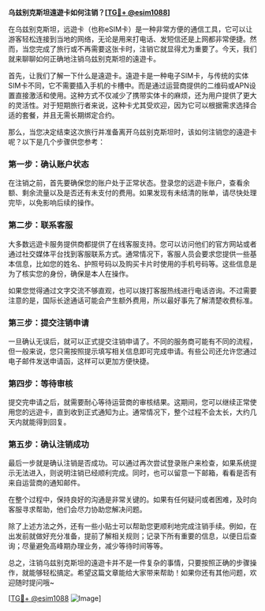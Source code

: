 **乌兹别克斯坦遠遊卡如何注销？[[TG💪+ @esim1088](https://t.me/s/esim1088)]**

在乌兹别克斯坦，远遊卡（也称eSIM卡）是一种非常方便的通信工具，它可以让游客轻松连接到当地的网络，无论是用来打电话、发短信还是上网都非常便捷。然而，当您完成了旅行或不再需要这张卡时，注销它就显得尤为重要了。今天，我们就来聊聊如何正确地注销乌兹别克斯坦的遠遊卡。

首先，让我们了解一下什么是遠遊卡。遠遊卡是一种电子SIM卡，与传统的实体SIM卡不同，它不需要插入手机的卡槽中。而是通过运营商提供的二维码或APN设置直接激活和使用。这种方式不仅减少了携带实体卡的麻烦，还为用户提供了更大的灵活性。对于短期旅行者来说，这种卡尤其受欢迎，因为它可以根据需求选择合适的套餐，并且无需长期绑定合约。

那么，当您决定结束这次旅行并准备离开乌兹别克斯坦时，该如何注销您的遠遊卡呢？以下是几个步骤供您参考：

### **第一步：确认账户状态**
在注销之前，首先要确保您的账户处于正常状态。登录您的远遊卡账户，查看余额、剩余流量以及是否还有未支付的费用。如果发现有未结清的账单，请尽快处理完毕，以免影响后续的操作。

### **第二步：联系客服**
大多数远遊卡服务提供商都提供了在线客服支持。您可以访问他们的官方网站或者通过社交媒体平台找到客服联系方式。通常情况下，客服人员会要求您提供一些基本信息，比如您的姓名、护照号码以及购买卡片时使用的手机号码等。这些信息是为了核实您的身份，确保是本人在操作。

如果您觉得通过文字交流不够直观，也可以拨打客服热线进行电话咨询。不过需要注意的是，国际长途通话可能会产生额外费用，所以最好事先了解清楚收费标准。

### **第三步：提交注销申请**
一旦确认无误后，就可以正式提交注销申请了。不同的服务商可能有不同的流程，但一般来说，您只需按照提示填写相关信息即可完成申请。有些公司还允许您通过电子邮件发送申请函，这样可以更加方便快捷。

### **第四步：等待审核**
提交完申请之后，就需要耐心等待运营商的审核结果。这期间，您可以继续正常使用您的远遊卡，直到收到正式通知为止。通常情况下，整个过程不会太长，大约几天内就能得到回复。

### **第五步：确认注销成功**
最后一步就是确认注销是否成功。可以通过再次尝试登录账户来检查，如果系统提示无法进入，则说明注销已经顺利完成。同时，也可以留意一下邮箱，看看是否有来自运营商的通知邮件。

在整个过程中，保持良好的沟通是非常关键的。如果有任何疑问或者困难，及时向客服寻求帮助，他们会尽力协助您解决问题。

除了上述方法之外，还有一些小贴士可以帮助您更顺利地完成注销手续。例如，在出发前就做好充分准备，提前了解相关规则；记录下所有重要的信息，以便日后查询；尽量避免高峰期办理业务，减少等待时间等等。

总之，注销乌兹别克斯坦的遠遊卡并不是一件复杂的事情，只要按照正确的步骤操作，就能够轻松搞定。希望这篇文章能给大家带来帮助！如果你还有其他问题，欢迎随时提问哦~

[[TG💪+ @esim1088](https://t.me/s/esim1088) ![Image](https://i.postimg.cc/4NQfJmqS/Snipaste-2025-05-13-00-14-12.png)]